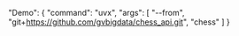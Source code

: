 "Demo": {
      "command": "uvx",
      "args": [
        "--from",
        "git+https://github.com/gvbigdata/chess_api.git",
        "chess"
      ]
    }